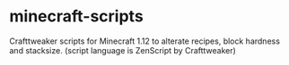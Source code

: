 # minecraft-scripts

Crafttweaker scripts for Minecraft 1.12 to alterate recipes, block hardness and stacksize. (script language is ZenScript by Crafttweaker)
